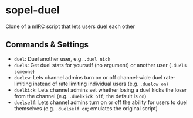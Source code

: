 # sopel-duel
Clone of a mIRC script that lets users duel each other

## Commands & Settings

* `duel`: Duel another user, e.g. `.duel nick`
* `duels`: Get duel stats for yourself (no argument) or another user (`.duels someone`)
* `duelcw`: Lets channel admins turn on or off channel-wide duel rate-limiting instead of
            rate limiting individual users (e.g. `.duelcw on`)
* `duelkick`: Lets channel admins set whether losing a duel kicks the loser from the channel
              (e.g. `.duelkick off`; the default is `on`)
* `duelself`: Lets channel admins turn on or off the ability for users to duel themselves
              (e.g. `.duelself on`; emulates the original script)

